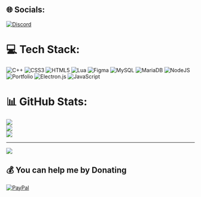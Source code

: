 ## 🌐 Socials:
[![Discord](https://img.shields.io/badge/Discord-%237289DA.svg?logo=discord&logoColor=white)](https://discord.gg/https://dsc.gg/colors-studios) 

# 💻 Tech Stack:
![C++](https://img.shields.io/badge/c++-%2300599C.svg?style=for-the-badge&logo=c%2B%2B&logoColor=white) ![CSS3](https://img.shields.io/badge/css3-%231572B6.svg?style=for-the-badge&logo=css3&logoColor=white) ![HTML5](https://img.shields.io/badge/html5-%23E34F26.svg?style=for-the-badge&logo=html5&logoColor=white) ![Lua](https://img.shields.io/badge/lua-%232C2D72.svg?style=for-the-badge&logo=lua&logoColor=white) 	![Figma](https://img.shields.io/badge/figma-%23F24E1E.svg?style=for-the-badge&logo=figma&logoColor=white) ![MySQL](https://img.shields.io/badge/mysql-%2300f.svg?style=for-the-badge&logo=mysql&logoColor=white) ![MariaDB](https://img.shields.io/badge/MariaDB-003545?style=for-the-badge&logo=mariadb&logoColor=white) ![NodeJS](https://img.shields.io/badge/node.js-6DA55F?style=for-the-badge&logo=node.js&logoColor=white) ![Portfolio](https://img.shields.io/badge/Portfolio-%23000000.svg?style=for-the-badge&logo=firefox&logoColor=#FF7139) ![Electron.js](https://img.shields.io/badge/Electron-191970?style=for-the-badge&logo=Electron&logoColor=white) ![JavaScript](https://img.shields.io/badge/javascript-%23323330.svg?style=for-the-badge&logo=javascript&logoColor=%23F7DF1E)
# 📊 GitHub Stats:
![](https://github-readme-stats.vercel.app/api?username=Firou91&theme=onedark&hide_border=false&include_all_commits=false&count_private=false)<br/>
![](https://github-readme-streak-stats.herokuapp.com/?user=Firou91&theme=onedark&hide_border=false)<br/>
![](https://github-readme-stats.vercel.app/api/top-langs/?username=Firou91&theme=onedark&hide_border=false&include_all_commits=false&count_private=false&layout=compact)

---
[![](https://visitcount.itsvg.in/api?id=Firou91&icon=5&color=2)](https://visitcount.itsvg.in)

  ## 💰 You can help me by Donating
  [![PayPal](https://img.shields.io/badge/PayPal-00457C?style=for-the-badge&logo=paypal&logoColor=white)](https://paypal.me/paypal.me/firou91) 

  
<!-- Proudly created with GPRM ( https://gprm.itsvg.in ) -->
